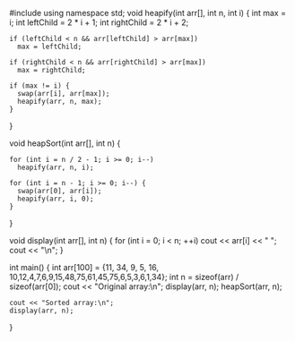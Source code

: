 #include <iostream>
  using namespace std;
  void heapify(int arr[], int n, int i) {
    int max = i;
    int leftChild = 2 * i + 1;
    int rightChild = 2 * i + 2;


    if (leftChild < n && arr[leftChild] > arr[max])
      max = leftChild;

    if (rightChild < n && arr[rightChild] > arr[max])
      max = rightChild;

    if (max != i) {
      swap(arr[i], arr[max]);
      heapify(arr, n, max);
    }
  }

  void heapSort(int arr[], int n) {

    for (int i = n / 2 - 1; i >= 0; i--)
      heapify(arr, n, i);

    for (int i = n - 1; i >= 0; i--) {
      swap(arr[0], arr[i]);
      heapify(arr, i, 0);
    }
  }

  void display(int arr[], int n) {
    for (int i = 0; i < n; ++i)
      cout << arr[i] << " ";
    cout << "\n";
  }

  int main() {
    int arr[100] = {11, 34, 9, 5, 16, 10,12,4,7,6,9,15,48,75,61,45,75,6,5,3,6,1,34};
    int n = sizeof(arr) / sizeof(arr[0]);
    cout << "Original array:\n";
    display(arr, n);
    heapSort(arr, n);

    cout << "Sorted array:\n";
    display(arr, n);
  }
